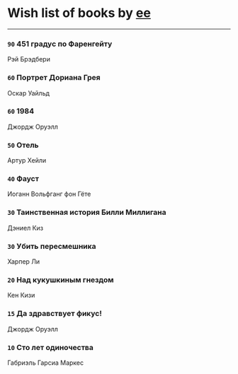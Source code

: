 # Wish list of books by [ee](https://my.mail.ru/mail/frodzhers/)
---

### `90` 451 градус по Фаренгейту
Рэй Брэдбери

### `60` Портрет Дориана Грея
Оскар Уайльд

### `60` 1984
Джордж Оруэлл

### `50` Отель
Артур Хейли

### `40` Фауст
Иоганн Вольфганг фон Гёте

### `30` Таинственная история Билли Миллигана
Дэниел Киз

### `30` Убить пересмешника
Харпер Ли

### `20` Над кукушкиным гнездом
Кен Кизи

### `15` Да здравствует фикус!
Джордж Оруэлл

### `10` Сто лет одиночества
Габриэль Гарсиа Маркес

